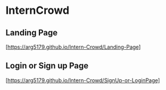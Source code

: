 # InternCrowd


## Landing Page
[https://arg5179.github.io/Intern-Crowd/Landing-Page]

## Login or Sign up Page
[https://arg5179.github.io/Intern-Crowd/SignUp-or-LoginPage]

